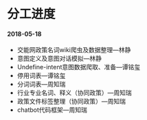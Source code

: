 # 分工进度

#### 2018-05-18

+ 交能网政策名词wiki爬虫及数据整理—林静
+ 意图定义及意图对话模拟—林静
+ Undefine-intent意图数据爬取、准备—谭铭玺
+ 停用词表—谭铭玺
+ 分词词表—周知瑞
+ 行业专业名词、释义（协同政策）—周知瑞
+ 政策文件标签整理（协同政策）—周知瑞
+ chatbot代码框架—周知瑞

